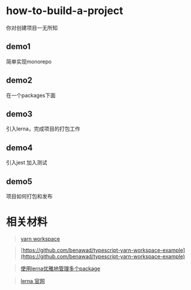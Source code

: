 # how-to-build-a-project

你对创建项目一无所知

## demo1 

简单实现monorepo

## demo2

在一个packages下面

## demo3

引入lerna，完成项目的打包工作

## demo4

引入jest 加入测试

## demo5

项目如何打包和发布

# 相关材料

> [yarn workspace](https://yarnpkg.com/zh-Hans/docs/cli/workspace)

> [https://github.com/benawad/typescript-yarn-workspace-example](https://github.com/benawad/typescript-yarn-workspace-example)

> [使用lerna优雅地管理多个package](https://zhuanlan.zhihu.com/p/35237759)

> [lerna 官网](https://lernajs.io/)